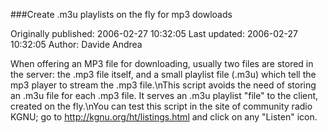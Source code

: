 ###Create .m3u playlists on the fly for mp3 dowloads

Originally published: 2006-02-27 10:32:05
Last updated: 2006-02-27 10:32:05
Author: Davide Andrea

When offering an MP3 file for downloading, usually two files are stored in the server: the .mp3 file itself, and a small playlist file (.m3u) which tell the mp3 player to stream the .mp3 file.\nThis script avoids the need of storing an .m3u file for each .mp3 file. It serves an .m3u playlist "file" to the client, created on the fly.\nYou can test this script in the site of community radio KGNU; go to http://kgnu.org/ht/listings.html and click on any "Listen" icon.
